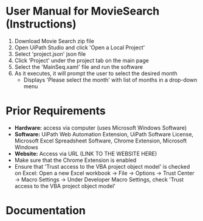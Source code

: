 # User Manual for MovieSearch (Instructions)
  1. Download Movie Search zip file
  2. Open UiPath Studio and click 'Open a Local Project'
  3. Select 'project.json' json file
  4. Click 'Project' under the project tab on the main page
  5. Select the 'MainSeq.xaml' file and run the software
  6. As it executes, it will prompt the user to select the desired month
      - Displays 'Please select the month' with list of months in a drop-down menu

# Prior Requirements
- **Hardware:** access via computer (uses Microsoft Windows Software)
- **Software:** UiPath Web Automation Extension, UiPath Software License, Microsoft Excel Spreadsheet Software, Chrome Extension, Microsoft Windows
- **Website:** Access via URL (LINK TO THE WEBSITE HERE)
- Make sure that the Chrome Extension is enabled
- Ensure that 'Trust access to the VBA project object model' is checked on Excel: Open a new Excel workbook -> File -> Options -> Trust Center -> Macro Settings -> Under Developer Macro Settings, check 'Trust access to the VBA project object model'

# Documentation 
